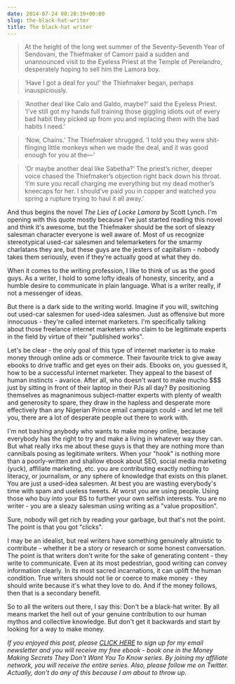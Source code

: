 ```yaml
---
date: 2014-07-24 00:28:19+00:00
slug: the-black-hat-writer
title: The black-hat writer
---
```


> At the height of the long wet summer of the Seventy-Seventh Year of Sendovani, the Thiefmaker of Camorr paid a sudden and unannounced visit to the Eyeless Priest at the Temple of Perelandro, desperately hoping to sell him the Lamora boy.

> ‘Have I got a deal for you!’ the Thiefmaker began, perhaps inauspiciously.

> ‘Another deal like Calo and Galdo, maybe?’ said the Eyeless Priest. ‘I’ve still got my hands full training those giggling idiots out of every bad habit they picked up from you and replacing them with the bad habits I need.’

> ‘Now, Chains.’ The Thiefmaker shrugged. ‘I told you they were shit-flinging little monkeys when we made the deal, and it was good enough for you at the—’

> ‘Or maybe another deal like Sabetha?’ The priest’s richer, deeper voice chased the Thiefmaker’s objection right back down his throat. ‘I’m sure you recall charging me everything but my dead mother’s kneecaps for her. I should’ve paid you in copper and watched you spring a rupture trying to haul it all away.’

And thus begins the novel _The Lies of Locke Lamora_ by Scott Lynch. I'm opening with this quote mostly because I've just started reading this novel and think it's awesome, but the Thiefmaker should be the sort of sleazy salesman character everyone is well aware of. Most of us recognize stereotypical used-car salesmen and telemarketers for the smarmy charlatans they are, but these guys are the jesters of capitalism - nobody takes them seriously, even if they're actually good at what they do.

When it comes to the writing profession, I like to think of us as the good guys. As a writer, I hold to some lofty ideals of honesty, sincerity, and a humble desire to communicate in plain language. What is a writer really, if not a messenger of ideas.

But there is a dark side to the writing world. Imagine if you will, switching out used-car salesmen for used-idea salesmen. Just as offensive but more innocuous - they're called internet marketers. I'm specifically talking about those freelance internet marketers who claim to be legitimate experts in the field by virtue of their "published works".

Let's be clear - the only goal of this type of internet marketer is to make money through online ads or commerce. Their favourite trick to give away ebooks to drive traffic and get eyes on their ads. Ebooks on, you guessed it, how to be a successful internet marketer. They appeal to the basest of human instincts - avarice. After all, who doesn't want to make mucho $$$ just by sitting in front of their laptop in their PJs all day? By positioning themselves as magnanimous subject-matter experts with plenty of wealth and generosity to spare, they draw in the hapless and desperate more effectively than any Nigerian Prince email campaign could - and let me tell you, there are a lot of desperate people out there to work with.

I'm not bashing anybody who wants to make money online, because everybody has the right to try and make a living in whatever way they can. But what really irks me about these guys is that they are nothing more than cannibals posing as legitimate writers. When your "hook" is nothing more than a poorly-written and shallow ebook about SEO, social media marketing (yuck), affiliate marketing, etc. you are contributing exactly nothing to literacy, or journalism, or any sphere of knowledge that exists on this planet. You are just a used-idea salesmen. At best you are wasting everybody's time with spam and useless tweets. At worst you are using people. Using those who buy into your BS to further your own selfish interests. You are no writer - you are a sleazy salesman using writing as a "value proposition".

Sure, nobody will get rich by reading your garbage, but that's not the point. The point is that you got "clicks".

I may be an idealist, but real writers have something genuinely altruistic to contribute - whether it be a story or research or some honest conversation. The point is that writers don't write for the sake of generating content - they write to communicate. Even at its most pedestrian, good writing can convey information clearly. In its most sacred incarnations, it can uplift the human condition. True writers should not lie or coerce to make money - they should write because it's what they love to do. And if the money follows, then that is a secondary benefit.

So to all the writers out there, I say this: Don't be a black-hat writer. By all means market the hell out of your genuine contribution to our human mythos and collective knowledge. But don't get it backwards and start by looking for a way to make money.

_If you enjoyed this post, please [CLICK HERE](https://www.youtube.com/watch?v=dQw4w9WgXcQ) to sign up for my email newsletter and you will receive my free ebook - book one in the Money Making Secrets They Don't Want You To Know series. By joining my affiliate network, you will receive the entire series. Also, please follow me on Twitter. Actually, don't do any of this because I am about to throw up._
